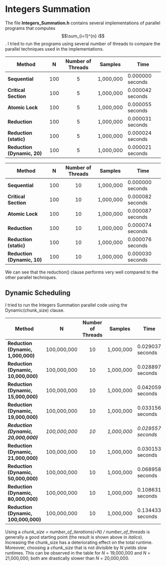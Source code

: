 # Integers Summation 

The file **Integers_Summation.h** contains several implementations of parallel programs that computes $$\sum_{i=1}^{n} i$$. I tried to run the programs using several number of threads to compare the parallel techniques used in the implementations.

| Method | N | Number of Threads | Samples | Time |
|--------|---|:-:|---------|------|
| **Sequential** | 100 | 5 | 1,000,000 | 0.000000 seconds |
| **Critical Section** | 100 | 5 | 1,000,000 | 0.000042 seconds |
| **Atomic Lock** | 100 | 5 | 1,000,000 | 0.000055 seconds |
| **Reduction** | 100 | 5 | 1,000,000 | 0.000031 seconds |
| **Reduction (static)** | 100 | 5 | 1,000,000 | 0.000024 seconds |
| **Reduction (Dynamic, 20)** | 100 | 5 | 1,000,000 | 0.000021 seconds |

| Method | N | Number of Threads | Samples | Time |
|--------|---|:-:|---------|------|
| **Sequential** | 100 | 10 | 1,000,000 | 0.000000 seconds |
| **Critical Section** | 100 | 10 | 1,000,000 | 0.000082 seconds |
| **Atomic Lock** | 100 | 10 | 1,000,000 | 0.000087 seconds |
| **Reduction** | 100 | 10 | 1,000,000 | 0.000074 seconds |
| **Reduction (static)** | 100 | 10 | 1,000,000 | 0.000076 seconds |
| **Reduction (Dynamic, 10)** | 100 | 10 | 1,000,000 | 0.000030 seconds |

We can see that the reduction() clause performs very well compared to the other parallel techniques. 

## Dynamic Scheduling 

I tried to run the Integers Summation parallel code using the Dynamic(chunk_size) clause. 

| Method | N | Number of Threads | Samples | Time |
|--------|---|:-:|---------|------|
| **Reduction (Dynamic, 1,000,000)** | 100,000,000 | 10 | 1,000,000 | 0.029037 seconds |
| **Reduction (Dynamic, 10,000,000)** | 100,000,000 | 10 | 1,000,000 | 0.028897 seconds |
| **Reduction (Dynamic, 15,000,000)** | 100,000,000 | 10 | 1,000,000 | 0.042059 seconds |
| **Reduction (Dynamic, 19,000,000)** | 100,000,000 | 10 | 1,000,000 | 0.033156 seconds |
| ***Reduction (Dynamic, 20,000,000)*** | *100,000,000* | *10* | *1,000,000* | *0.029557 seconds* |
| **Reduction (Dynamic, 21,000,000)** | 100,000,000 | 10 | 1,000,000 | 0.030153 seconds |
| **Reduction (Dynamic, 50,000,000)** | 100,000,000 | 10 | 1,000,000 | 0.068958 seconds|
| **Reduction (Dynamic, 80,000,000)** | 100,000,000 | 10 | 1,000,000 | 0.108631 seconds |
| **Reduction (Dynamic, 100,000,000)** | 100,000,000 | 10 | 1,000,000 | 0.134433 seconds |

Using a *chunk_size = number_of_iterations(=N) / number_of_threads* is generally a good starting point (the result is shown above in *italics*). Increasing the chunk_size has a deteriorating effect on the total runtime. Moreover, choosing a *chunk_size* that is not divisible by *N* yields slow runtimes. This can be observed in the table for *N* = 19,000,000 and *N* = 21,000,000; both are drastically slower than *N* = 20,000,000. 
